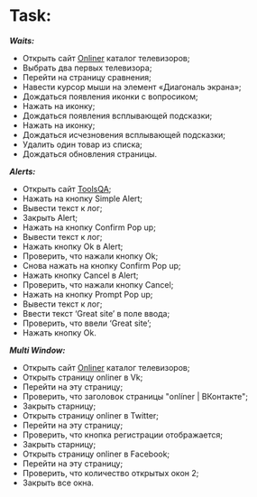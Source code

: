 # Task:

***Waits:***
* Открыть сайт [Onliner](https://catalog.onliner.by/tv) каталог телевизоров;
* Выбрать два первых телевизора;
* Перейти на страницу сравнения;
* Навести курсор мыши на элемент «Диагональ экрана»;
* Дождаться появления иконки с вопросиком;
* Нажать на иконку;
* Дождаться появления всплывающей подсказки;
* Нажать на иконку;
* Дождаться исчезновения всплывающей подсказки;
* Удалить один товар из списка;
* Дождаться обновления страницы.

***Alerts:***
* Открыть сайт [ToolsQA](https://demoqa.com/alerts);
* Нажать на кнопку Simple Alert;
* Вывести текст к лог;
* Закрыть Alert;
* Нажать на кнопку Confirm Pop up;
* Вывести текст к лог;
* Нажать кнопку Ok в Alert;
* Проверить, что нажали кнопку Ok;   
* Снова нажать на кнопку Confirm Pop up;
* Нажать кнопку Cancel в Alert;
* Проверить, что нажали кнопку Cancel;
* Нажать на кнопку Prompt Pop up;
* Вывести текст к лог;
* Ввести текст ‘Great site’ в поле ввода;
* Проверить, что ввели ‘Great site’;
* Нажать кнопку Ok.

***Multi Window:***
* Открыть сайт [Onliner](https://catalog.onliner.by/tv) каталог телевизоров;
* Открыть страницу onliner в Vk;
* Перейти на эту страницу;
* Проверить, что заголовок страницы "onlíner | ВКонтакте"; 
* Закрыть старницу;
* Открыть страницу onliner в Twitter;
* Перейти на эту страницу;
* Проверить, что кнопка регистрации отображается;
* Закрыть старницу;
* Открыть страницу onliner в Facebook;
* Перейти на эту страницу;
* Проверить, что количество открытых окон 2;
* Закрыть все окна.
